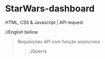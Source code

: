 # StarWars-dashboard
HTML, CSS &amp; Javascript | API request


//English bellow

>Requisições API com função assíncrona
>>JQuerry
